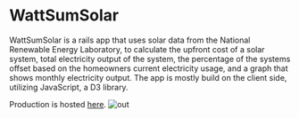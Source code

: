 # WattSumSolar

WattSumSolar is a rails app that uses solar data from the National Renewable Energy Laboratory, to calculate the upfront cost of a solar system, total electricity output of the system, the percentage of the systems offset based on the homeowners current electricity usage, and a graph that shows monthly electricity output. The app is mostly build on the client side, utilizing JavaScript, a D3 library.

Production is hosted [here](http://wattsumsolar.herokuapp.com).
![out](https://cloud.githubusercontent.com/assets/8459012/15269960/6c0aa458-19cc-11e6-99b7-251e00f85af3.gif)


